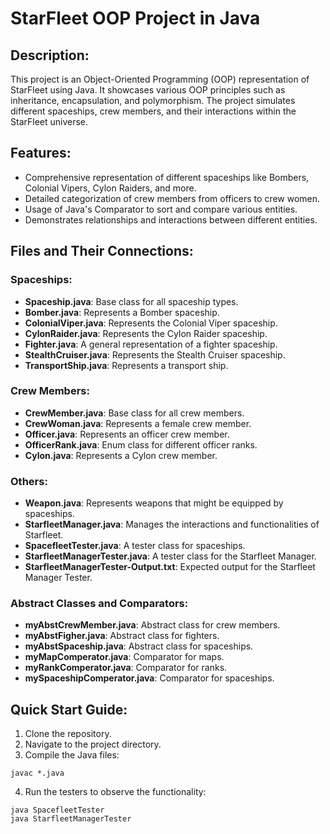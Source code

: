 # StarFleet OOP Project in Java

## Description:
This project is an Object-Oriented Programming (OOP) representation of StarFleet using Java. It showcases various OOP principles such as inheritance, encapsulation, and polymorphism. The project simulates different spaceships, crew members, and their interactions within the StarFleet universe.

## Features:
- Comprehensive representation of different spaceships like Bombers, Colonial Vipers, Cylon Raiders, and more.
- Detailed categorization of crew members from officers to crew women.
- Usage of Java's Comparator to sort and compare various entities.
- Demonstrates relationships and interactions between different entities.

## Files and Their Connections:
### Spaceships:
- **Spaceship.java**: Base class for all spaceship types.
- **Bomber.java**: Represents a Bomber spaceship.
- **ColonialViper.java**: Represents the Colonial Viper spaceship.
- **CylonRaider.java**: Represents the Cylon Raider spaceship.
- **Fighter.java**: A general representation of a fighter spaceship.
- **StealthCruiser.java**: Represents the Stealth Cruiser spaceship.
- **TransportShip.java**: Represents a transport ship.
### Crew Members:
- **CrewMember.java**: Base class for all crew members.
- **CrewWoman.java**: Represents a female crew member.
- **Officer.java**: Represents an officer crew member.
- **OfficerRank.java**: Enum class for different officer ranks.
- **Cylon.java**: Represents a Cylon crew member.
### Others:
- **Weapon.java**: Represents weapons that might be equipped by spaceships.
- **StarfleetManager.java**: Manages the interactions and functionalities of Starfleet.
- **SpacefleetTester.java**: A tester class for spaceships.
- **StarfleetManagerTester.java**: A tester class for the Starfleet Manager.
- **StarfleetManagerTester-Output.txt**: Expected output for the Starfleet Manager Tester.
### Abstract Classes and Comparators:
- **myAbstCrewMember.java**: Abstract class for crew members.
- **myAbstFigher.java**: Abstract class for fighters.
- **myAbstSpaceship.java**: Abstract class for spaceships.
- **myMapComperator.java**: Comparator for maps.
- **myRankComperator.java**: Comparator for ranks.
- **mySpaceshipComperator.java**: Comparator for spaceships.

## Quick Start Guide:
1. Clone the repository.
2. Navigate to the project directory.
3. Compile the Java files:
```
javac *.java
```
4. Run the testers to observe the functionality:
```
java SpacefleetTester
java StarfleetManagerTester
```
